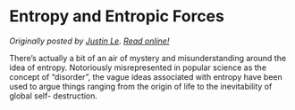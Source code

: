Entropy and Entropic Forces
===========================

*Originally posted by [Justin Le](https://blog.jle.im/).  [Read online!](https://blog.jle.im/entry/entropy-and-entropic-forces.html)*

There’s actually a bit of an air of mystery and misunderstanding around
the idea of entropy. Notoriously misrepresented in popular science as
the concept of “disorder”, the vague ideas associated with entropy have
been used to argue things ranging from the origin of life to the
inevitability of global self- destruction.
